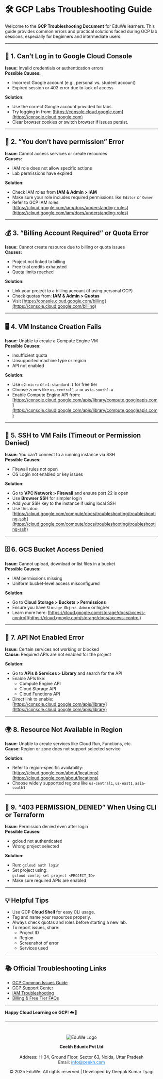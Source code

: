 # 🛠️ GCP Labs Troubleshooting Guide

Welcome to the **GCP Troubleshooting Document** for EduWe learners. This guide provides common errors and practical solutions faced during GCP lab sessions, especially for beginners and intermediate users.

---

## 🔐 1. Can’t Log in to Google Cloud Console

**Issue:** Invalid credentials or authentication errors  
**Possible Causes:**
- Incorrect Google account (e.g., personal vs. student account)
- Expired session or 403 error due to lack of access

**Solution:**
- Use the correct Google account provided for labs.
- Try logging in from: [https://console.cloud.google.com](https://console.cloud.google.com)
- Clear browser cookies or switch browser if issues persist.

---

## 🔄 2. “You don’t have permission” Error

**Issue:** Cannot access services or create resources  
**Causes:**
- IAM role does not allow specific actions
- Lab permissions have expired

**Solution:**
- Check IAM roles from **IAM & Admin > IAM**
- Make sure your role includes required permissions like `Editor` or `Owner`
- Refer to GCP IAM roles: [https://cloud.google.com/iam/docs/understanding-roles](https://cloud.google.com/iam/docs/understanding-roles)

---

## 💰 3. “Billing Account Required” or Quota Error

**Issue:** Cannot create resource due to billing or quota issues  
**Causes:**
- Project not linked to billing
- Free trial credits exhausted
- Quota limits reached

**Solution:**
- Link your project to a billing account (if using personal GCP)
- Check quotas from: **IAM & Admin > Quotas**
- Visit [https://console.cloud.google.com/billing](https://console.cloud.google.com/billing)

---

## 🖥️ 4. VM Instance Creation Fails

**Issue:** Unable to create a Compute Engine VM  
**Possible Causes:**
- Insufficient quota
- Unsupported machine type or region
- API not enabled

**Solution:**
- Use `e2-micro` or `n1-standard-1` for free tier
- Choose zones like `us-central1-a` or `asia-south1-a`
- Enable Compute Engine API from:  
  [https://console.cloud.google.com/apis/library/compute.googleapis.com](https://console.cloud.google.com/apis/library/compute.googleapis.com)

---

## 🔐 5. SSH to VM Fails (Timeout or Permission Denied)

**Issue:** You can’t connect to a running instance via SSH  
**Possible Causes:**
- Firewall rules not open
- OS Login not enabled or key issues

**Solution:**
- Go to **VPC Network > Firewall** and ensure port 22 is open
- Use **Browser SSH** for simpler login
- Add your SSH key to the instance if using local SSH
- Use this doc: [https://cloud.google.com/compute/docs/troubleshooting/troubleshooting-ssh](https://cloud.google.com/compute/docs/troubleshooting/troubleshooting-ssh)

---

## 🗄️ 6. GCS Bucket Access Denied

**Issue:** Cannot upload, download or list files in a bucket  
**Possible Causes:**
- IAM permissions missing
- Uniform bucket-level access misconfigured

**Solution:**
- Go to **Cloud Storage > Buckets > Permissions**
- Ensure you have `Storage Object Admin` or higher
- Learn more here: [https://cloud.google.com/storage/docs/access-control](https://cloud.google.com/storage/docs/access-control)

---

## 🧱 7. API Not Enabled Error

**Issue:** Certain services not working or blocked  
**Cause:** Required APIs are not enabled for the project

**Solution:**
- Go to **APIs & Services > Library** and search for the API
- Enable APIs like:
  - Compute Engine API
  - Cloud Storage API
  - Cloud Functions API
- Direct link to enable:  
  [https://console.cloud.google.com/apis/library](https://console.cloud.google.com/apis/library)

---

## 🌍 8. Resource Not Available in Region

**Issue:** Unable to create services like Cloud Run, Functions, etc.  
**Cause:** Region or zone does not support selected service

**Solution:**
- Refer to region-specific availability:  
  [https://cloud.google.com/about/locations](https://cloud.google.com/about/locations)
- Choose widely supported regions like `us-central1`, `us-east1`, `asia-south1`

---

## 🔐 9. “403 PERMISSION_DENIED” When Using CLI or Terraform

**Issue:** Permission denied even after login  
**Possible Causes:**
- gcloud not authenticated
- Wrong project selected

**Solution:**
- Run: `gcloud auth login`
- Set project using:  
  `gcloud config set project <PROJECT_ID>`
- Make sure required APIs are enabled

---

## 💡 Helpful Tips

- Use GCP **Cloud Shell** for easy CLI usage.
- Tag and name your resources properly.
- Always check quotas and roles before starting a new lab.
- To report issues, share:
  - Project ID
  - Region
  - Screenshot of error
  - Services used

---

## 📚 Official Troubleshooting Links

- [GCP Common Issues Guide](https://cloud.google.com/docs/troubleshooting/)
- [GCP Support Center](https://cloud.google.com/support)
- [IAM Troubleshooting](https://cloud.google.com/iam/docs/troubleshooting)
- [Billing & Free Tier FAQs](https://cloud.google.com/free/docs/gcp-free-tier)

---

**Happy Cloud Learning on GCP! ☁️🧠**

----
<div style="text-align: center; padding-top: 30px;">
  <img src="/images/logo.png" alt="EduWe Logo" style="max-width: 150px; height: auto;">
  <p>
  <center><strong>Ceekh Edunix Pvt Ltd</strong></center><br>
    Address: H-34, Ground Floor, Sector 63, Noida, Uttar Pradesh<br>
    Email: <a href="mailto:info@ceekh.com" style="color: #007bff;">info@ceekh.com</a>
  </p>
  <p style="font-size: 14px; color: #555;"><center>© 2025 EduWe. All rights reserved.| Developed by Deepak Kumar Tyagi </center></p>
</div>